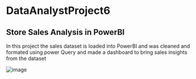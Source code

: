 # DataAnalystProject6
## Store Sales Analysis in PowerBI
In this project the sales dataset is loaded into PowerBI and was cleaned and formated using power Query and made a dashboard to bring sales insights from the dataset

![image](https://github.com/Alankbiju3988/DataAnalystProject6/assets/97218077/3940ce51-bc37-4c6b-8d98-b8077cdf8f96)

